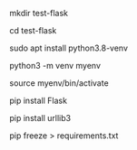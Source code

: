 mkdir test-flask

cd test-flask

sudo apt install python3.8-venv

python3 -m venv myenv

source myenv/bin/activate

pip install Flask

pip install urllib3

pip freeze > requirements.txt